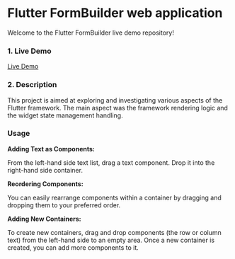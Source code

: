 # Flutter FormBuilder web application

Welcome to the Flutter FormBuilder live demo repository!

### 1. Live Demo

  [Live Demo](https://flutter-formbuilder-web.onrender.com/)

### 2. Description

  This project is aimed at exploring and investigating various aspects of the Flutter framework.
  The main aspect was the framework rendering logic and the widget state management handling.


###  Usage

**Adding Text as Components:**

 From the left-hand side text list, drag a text component.
 Drop it into the right-hand side container.

**Reordering Components:**

You can easily rearrange components within a container by dragging and dropping them to your preferred order.

**Adding New Containers:**

To create new containers, drag and drop components (the row or column text) from the left-hand side to an empty area.
Once a new container is created, you can add more components to it.
